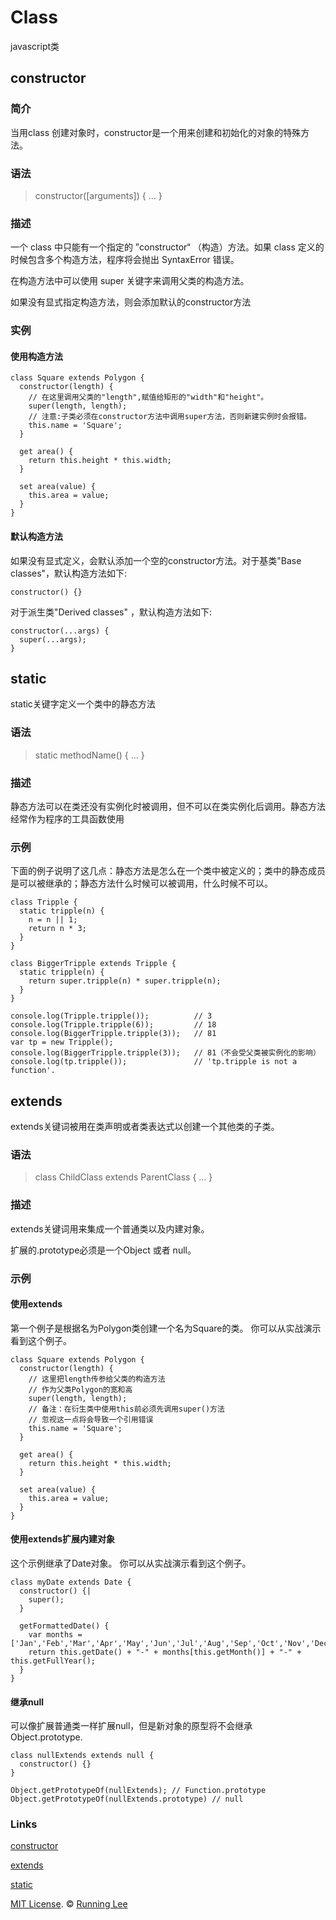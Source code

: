 # Class

javascript类

## constructor

### 简介

当用class 创建对象时，constructor是一个用来创建和初始化的对象的特殊方法。

### 语法

> constructor([arguments]) { ... }

### 描述

一个 class 中只能有一个指定的 ”constructor“ （构造）方法。如果 class 定义的时候包含多个构造方法，程序将会抛出 SyntaxError 错误。

在构造方法中可以使用 super 关键字来调用父类的构造方法。

如果没有显式指定构造方法，则会添加默认的constructor方法

### 实例

#### 使用构造方法

```
class Square extends Polygon {
  constructor(length) {
    // 在这里调用父类的"length",赋值给矩形的"width"和"height"。
    super(length, length);
    // 注意:子类必须在constructor方法中调用super方法，否则新建实例时会报错。
    this.name = 'Square';
  }

  get area() {
    return this.height * this.width;
  }

  set area(value) {
    this.area = value;
  } 
}
```

#### 默认构造方法

如果没有显式定义，会默认添加一个空的constructor方法。对于基类"Base classes"，默认构造方法如下:

```
constructor() {}
```

对于派生类"Derived classes" ，默认构造方法如下:

```
constructor(...args) {
  super(...args);
}
```

## static

static关键字定义一个类中的静态方法

### 语法

> static methodName() { ... }

### 描述

静态方法可以在类还没有实例化时被调用，但不可以在类实例化后调用。静态方法经常作为程序的工具函数使用

### 示例

下面的例子说明了这几点：静态方法是怎么在一个类中被定义的；类中的静态成员是可以被继承的；静态方法什么时候可以被调用，什么时候不可以。

```
class Tripple {
  static tripple(n) {
    n = n || 1;
    return n * 3;
  }
}

class BiggerTripple extends Tripple {
  static tripple(n) {
    return super.tripple(n) * super.tripple(n);
  }
}

console.log(Tripple.tripple());          // 3
console.log(Tripple.tripple(6));         // 18
console.log(BiggerTripple.tripple(3));   // 81
var tp = new Tripple();
console.log(BiggerTripple.tripple(3));   // 81（不会受父类被实例化的影响）
console.log(tp.tripple());               // 'tp.tripple is not a function'.
```

## extends

extends关键词被用在类声明或者类表达式以创建一个其他类的子类。

### 语法

> class ChildClass extends ParentClass { ... }

### 描述

extends关键词用来集成一个普通类以及内建对象。

扩展的.prototype必须是一个Object 或者 null。

### 示例

#### 使用extends

第一个例子是根据名为Polygon类创建一个名为Square的类。 你可以从实战演示看到这个例子。

```
class Square extends Polygon {
  constructor(length) {
    // 这里把length传参给父类的构造方法
    // 作为父类Polygon的宽和高
    super(length, length);
    // 备注：在衍生类中使用this前必须先调用super()方法
    // 忽视这一点将会导致一个引用错误
    this.name = 'Square';
  }

  get area() {
    return this.height * this.width;
  }

  set area(value) {
    this.area = value;
  } 
}
```

#### 使用extends扩展内建对象

这个示例继承了Date对象。 你可以从实战演示看到这个例子。

```
class myDate extends Date {
  constructor() {|
    super();
  }

  getFormattedDate() {
    var months = ['Jan','Feb','Mar','Apr','May','Jun','Jul','Aug','Sep','Oct','Nov','Dec'];
    return this.getDate() + "-" + months[this.getMonth()] + "-" + this.getFullYear();
  }
}
```

#### 继承null

可以像扩展普通类一样扩展null，但是新对象的原型将不会继承 Object.prototype.

```
class nullExtends extends null {
  constructor() {}
}

Object.getPrototypeOf(nullExtends); // Function.prototype
Object.getPrototypeOf(nullExtends.prototype) // null
```

### Links

[constructor](https://developer.mozilla.org/zh-CN/docs/Web/JavaScript/Reference/Classes/constructor)

[extends](https://developer.mozilla.org/zh-CN/docs/Web/JavaScript/Reference/Classes/extends)

[static](https://developer.mozilla.org/zh-CN/docs/Web/JavaScript/Reference/Classes/static)



[MIT License](https://opensource.org/licenses/mit-license.html). ©  [Running Lee](mailto:lihui870920@gmail.com)